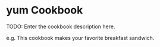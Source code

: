 yum Cookbook
=============
TODO: Enter the cookbook description here.

e.g.
This cookbook makes your favorite breakfast sandwich.

